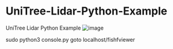 # UniTree-Lidar-Python-Example
UniTree Lidar Python Example
![image](https://github.com/Jayson-Tolleson/UniTree-Lidar-Python-Example/assets/30577311/63dae4c4-1e52-4c24-87e5-b862ce38bb0f)


sudo python3 console.py
goto localhost/fishfviewer 
